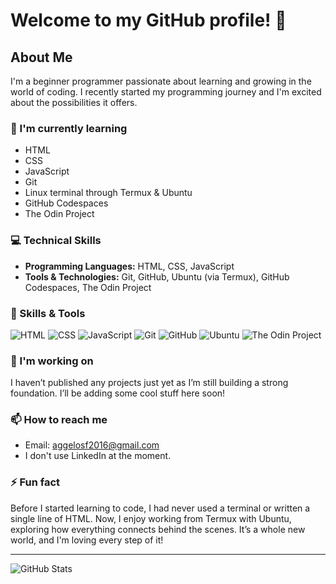 # Welcome to my GitHub profile! 👋

## About Me
I'm a beginner programmer passionate about learning and growing in the world of coding. I recently started my programming journey and I'm excited about the possibilities it offers.

### 🌱 I'm currently learning
- HTML
- CSS
- JavaScript
- Git
- Linux terminal through Termux & Ubuntu
- GitHub Codespaces
- The Odin Project

### 💻 Technical Skills
- **Programming Languages:** HTML, CSS, JavaScript
- **Tools & Technologies:** Git, GitHub, Ubuntu (via Termux), GitHub Codespaces, The Odin Project

### 🚀 Skills & Tools
![HTML](https://img.shields.io/badge/HTML-%23E34F26.svg?style=flat&logo=html5&logoColor=white)
![CSS](https://img.shields.io/badge/CSS-%231572B6.svg?style=flat&logo=css3&logoColor=white)
![JavaScript](https://img.shields.io/badge/JavaScript-%23F7DF1E.svg?style=flat&logo=javascript&logoColor=black)
![Git](https://img.shields.io/badge/Git-%23F05033.svg?style=flat&logo=git&logoColor=white)
![GitHub](https://img.shields.io/badge/GitHub-%23121011.svg?style=flat&logo=github&logoColor=white)
![Ubuntu](https://img.shields.io/badge/Ubuntu-E95420?style=flat&logo=ubuntu&logoColor=white)
![The Odin Project](https://img.shields.io/badge/Odin_Project-000000?style=flat&logo=TheOdinProject&logoColor=white)

### 🔭 I'm working on
I haven’t published any projects just yet as I’m still building a strong foundation. I’ll be adding some cool stuff here soon!

### 📫 How to reach me
- Email: aggelosf2016@gmail.com  
- I don't use LinkedIn at the moment.

### ⚡ Fun fact
Before I started learning to code, I had never used a terminal or written a single line of HTML. Now, I enjoy working from Termux with Ubuntu, exploring how everything connects behind the scenes. It’s a whole new world, and I'm loving every step of it!

---

![GitHub Stats](https://github-readme-stats.vercel.app/api?username=YOURUSERNAME&show_icons=true&theme=radical)
